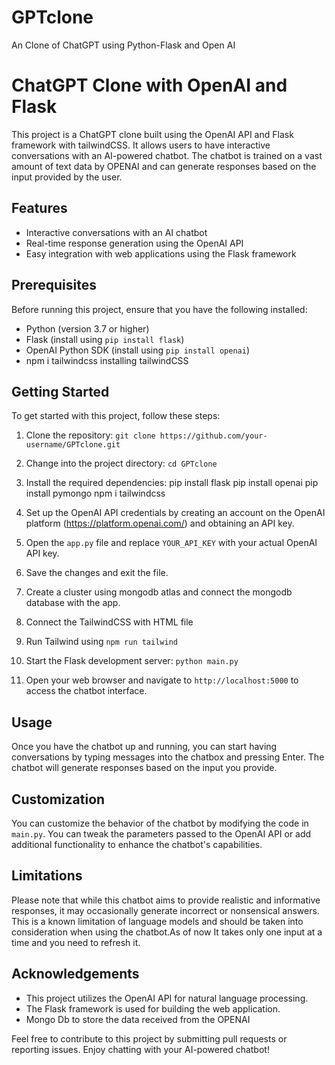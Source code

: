 # GPTclone
An Clone of ChatGPT using Python-Flask and Open AI
# ChatGPT Clone with OpenAI and Flask

This project is a ChatGPT clone built using the OpenAI API and Flask framework with tailwindCSS. It allows users to have interactive conversations with an AI-powered chatbot. The chatbot is trained on a vast amount of text data by OPENAI and can generate responses based on the input provided by the user.

## Features

- Interactive conversations with an AI chatbot
- Real-time response generation using the OpenAI API
- Easy integration with web applications using the Flask framework

## Prerequisites

Before running this project, ensure that you have the following installed:

- Python (version 3.7 or higher)
- Flask (install using `pip install flask`)
- OpenAI Python SDK (install using `pip install openai`)
- npm i tailwindcss installing tailwindCSS

## Getting Started

To get started with this project, follow these steps:

1. Clone the repository: `git clone https://github.com/your-username/GPTclone.git`
2. Change into the project directory: `cd GPTclone`
3. Install the required dependencies: 
    pip install flask
    pip install openai 
    pip install pymongo
    npm i tailwindcss
  
5. Set up the OpenAI API credentials by creating an account on the OpenAI platform (https://platform.openai.com/) and obtaining an API key.
6. Open the `app.py` file and replace `YOUR_API_KEY` with your actual OpenAI API key.
7. Save the changes and exit the file.
8. Create a cluster using mongodb atlas and connect the mongodb database with the app.
9.  Connect the TailwindCSS with HTML file 
10.  Run Tailwind using `npm run tailwind`
11. Start the Flask development server: `python main.py`
12. Open your web browser and navigate to `http://localhost:5000` to access the chatbot interface.

## Usage

Once you have the chatbot up and running, you can start having conversations by typing messages into the chatbox and pressing Enter. The chatbot will generate responses based on the input you provide.

## Customization

You can customize the behavior of the chatbot by modifying the code in `main.py`. You can tweak the parameters passed to the OpenAI API or add additional functionality to enhance the chatbot's capabilities.

## Limitations

Please note that while this chatbot aims to provide realistic and informative responses, it may occasionally generate incorrect or nonsensical answers. This is a known limitation of language models and should be taken into consideration when using the chatbot.As of now It takes only one input at a time and you need to refresh it.


## Acknowledgements

- This project utilizes the OpenAI API for natural language processing.
- The Flask framework is used for building the web application.
- Mongo Db to store the data received from the OPENAI

Feel free to contribute to this project by submitting pull requests or reporting issues. Enjoy chatting with your AI-powered chatbot!
